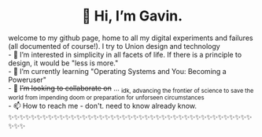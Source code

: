 <h1 align="center">👋 Hi, I’m Gavin.</h1>
welcome to my github page, home to all my digital experiments and failures (all documented of course!). I try to Union design and technology<br>
- 👀 I’m interested in simplicity in all facets of life. If there is a principle to design, it would be "less is more."<br>
- 🌱 I’m currently learning "Operating Systems and You: Becoming a Poweruser"<br>
- 💞️ <s>I’m looking to collaborate on</s> ... <sub>idk, advancing the frontier of science to save the world from impending doom or preparation for unforseen circumstances</sub><br>
- 📫 How to reach me - don't. need to know already know.
✨✨✨✨✨✨✨✨✨✨✨✨✨✨✨✨✨✨✨✨✨✨✨✨✨✨✨✨✨✨✨✨✨✨✨✨✨✨✨✨✨✨✨✨✨✨
